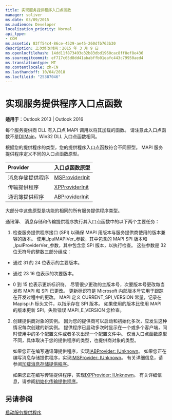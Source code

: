 ```yaml
---
title: 实现服务提供程序入口点函数
manager: soliver
ms.date: 03/09/2015
ms.audience: Developer
localization_priority: Normal
api_type:
- COM
ms.assetid: 83ff54c4-86ce-4529-ae45-260dfb763b30
description: 上次修改时间：2015 年 3 月 9 日
ms.openlocfilehash: 14dd11f873493e32b83dbd1960cac8ff8ef8e436
ms.sourcegitcommit: ef717c65d8dd41ababffb01eafc443c79950aed4
ms.translationtype: MT
ms.contentlocale: zh-CN
ms.lasthandoff: 10/04/2018
ms.locfileid: "25387046"
---
```

# <a name="implementing-a-service-provider-entry-point-function"></a>实现服务提供程序入口点函数

  
  
**适用于**：Outlook 2013 | Outlook 2016 
  
每个服务提供商 DLL 有入口点 MAPI 调用以将其加载的函数。 请注意此入口点函数不是[DllMain](https://msdn.microsoft.com/library/ms682583.aspx)，Win32 DLL 入口点函数相同。
  
根据您的提供程序的类型，您的提供程序入口点函数符合不同原型。 MAPI 服务提供程序定义不同的入口点函数原型。
  
|**Provider**|**入口点函数原型**|
|:-----|:-----|
|消息存储提供程序  <br/> |[MSProviderInit](msproviderinit.md) <br/> |
|传输提供程序  <br/> |[XPProviderInit](xpproviderinit.md) <br/> |
|通讯簿提供程序  <br/> |[ABProviderInit](abproviderinit.md) <br/> |
   
大部分中这些原型是功能的相同的所有服务提供程序类型。 
  
通讯簿、 消息存储和传输提供程序执行其入口点函数中的以下两个主要任务：
  
1. 检查服务提供程序接口 (SPI) 以确保 MAPI 用版本与服务提供商使用的版本兼容的版本。 使用_lpulMAPIVer_参数，其中包含的 MAPI SPI 版本和_lpulProviderVer_参数，其中包含您 SPI 版本，以执行检查。 这些参数是 32 位无符号的整数三部分组成： 
    
  - 通过 31 的 24 位表示的主要版本。
    
  - 通过 23 16 位表示的次要版本。
    
  - 0 到 15 位表示更新标识符。 尽管很少更改的主版本号，次要版本号更改每当发布 MAPI 和 SPI 已更改。 更新标识符是 Microsoft 内部版本号它用于跟踪在开发过程中的更改。 MAPI 定义 CURRENT_SPI_VERSION 常量，记录在 Mapispi.h 标头文件，以指示存在 SPI 版本。 如果使用的版本比使用 MAPI 的版本更新 SPI，失败错误 MAPI_E_VERSION 您检查。
    
2. 创建提供商对象的实例。 因为您的提供商可以启动和初始化多次，应发生这种情况每次创建的新实例。 提供程序已启动多次时显示在一个或多个客户端，同时使用中的多个配置文件或者多次出现一个配置文件中。 仅当入口点函数原型不同，具体取决于您的提供程序的类型，也提供商对象的类型。 
    
    如果您正在编写通讯簿提供程序，实现[IABProvider: IUnknown](iabprovideriunknown.md)。 如果您正在编写消息存储提供程序，实现[IMSProvider: IUnknown](imsprovideriunknown.md)。 有关详细信息，请参阅[加载消息存储提供程序](loading-message-store-providers.md)。
    
    如果您正在编写传输提供程序，实现[IXPProvider: IUnknown](ixpprovideriunknown.md)。 有关详细信息，请参阅[初始化传输提供程序](initializing-the-transport-provider.md)。
    
## <a name="see-also"></a>另请参阅



[启动服务提供程序](starting-a-service-provider.md)


